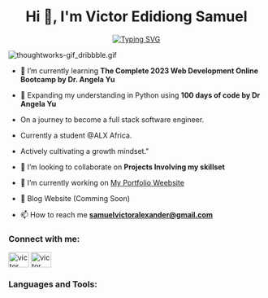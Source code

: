 <h1 align="center">Hi 👋, I'm Victor Edidiong Samuel</h1>
<p align=center>
<a href="https://git.io/typing-svg"><img src="https://readme-typing-svg.demolab.com?font=Noto+Serif+Lao&weight=500&size=23&duration=5201&pause=899&color=FFFFFF&center=true&vCenter=true&width=504&lines=Understand+More+Fear+less;Interested+In+Fullstack+Web+Development;Learn a little Practice More;Knowledge build upon knowledge;Tech Enthusiast;Code+Newbie" alt="Typing SVG" /></a>

</p>

<img title="thoughtworks-gif_dribbble.gif" src="https://cdn.dribbble.com/users/2131993/screenshots/4948736/media/421d4ed2f3d23c73d64d20963f61f422.gif">

- 🌱 I’m currently learning **The Complete 2023 Web Development Online Bootcamp by Dr. Angela Yu**
- 🌱 Expanding my understanding in Python using **100 days of code by Dr Angela Yu**
- On a journey to become a full stack software engineer.
- Currently a student @ALX Africa.
- Actively cultivating a growth mindset."
- 👯 I’m looking to collaborate on **Projects Involving my skillset**
- 🔭 I’m currently working on [My Portfolio Weebsite](https://github.com/Bobleeswagger09/Victor-s-_Portfolio/deployments/activity_log?environment=Production+%E2%80%93+victor-s-portfolio-b9lg)
- 📝 Blog Website (Comming Soon)

- 📫 How to reach me **samuelvictoralexander@gmail.com**

<h3 align="left">Connect with me:</h3>
<p align="left">
<a href="https://twitter.com/EdidiongSammy09" target="blank"><img align="center" src="https://raw.githubusercontent.com/rahuldkjain/github-profile-readme-generator/master/src/images/icons/Social/twitter.svg" alt="victor samuel" height="30" width="40" /></a>
<a href="https://www.linkedin.com/in/victor-samuel-42a092220/" target="blank"><img align="center" src="https://raw.githubusercontent.com/rahuldkjain/github-profile-readme-generator/master/src/images/icons/Social/linked-in-alt.svg" alt="victor (edidiong) samuel" height="30" width="40" /></a>
</p>

<h3 align="left">Languages and Tools:</h3>
